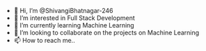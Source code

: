 - 👋 Hi, I’m @ShivangiBhatnagar-246
- 👀 I’m interested in Full Stack Development
- 🌱 I’m currently learning Machine Learning 
- 💞️ I’m looking to collaborate on the projects on Machine Learning
- 📫 How to reach me..

<!---
ShivangiBhatnagar-246/ShivangiBhatnagar-246 is a ✨ special ✨ repository because its `README.md` (this file) appears on your GitHub profile.
You can click the Preview link to take a look at your changes.
--->
